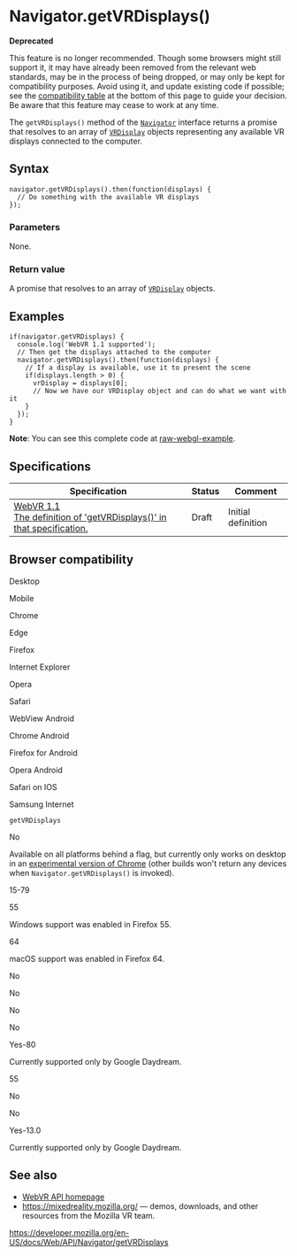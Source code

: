Navigator.getVRDisplays()
=========================

**Deprecated**

This feature is no longer recommended. Though some browsers might still support it, it may have already been removed from the relevant web standards, may be in the process of being dropped, or may only be kept for compatibility purposes. Avoid using it, and update existing code if possible; see the [compatibility table](#browser_compatibility) at the bottom of this page to guide your decision. Be aware that this feature may cease to work at any time.

The `getVRDisplays()` method of the [`Navigator`](../navigator) interface returns a promise that resolves to an array of [`VRDisplay`](../vrdisplay) objects representing any available VR displays connected to the computer.

Syntax
------

    navigator.getVRDisplays().then(function(displays) {
      // Do something with the available VR displays
    });

### Parameters

None.

### Return value

A promise that resolves to an array of [`VRDisplay`](../vrdisplay) objects.

Examples
--------

    if(navigator.getVRDisplays) {
      console.log('WebVR 1.1 supported');
      // Then get the displays attached to the computer
      navigator.getVRDisplays().then(function(displays) {
        // If a display is available, use it to present the scene
        if(displays.length > 0) {
          vrDisplay = displays[0];
          // Now we have our VRDisplay object and can do what we want with it
        }
      });
    }

**Note**: You can see this complete code at [raw-webgl-example](https://github.com/mdn/webvr-tests/blob/master/raw-webgl-example/webgl-demo.js).

Specifications
--------------

<table><thead><tr class="header"><th>Specification</th><th>Status</th><th>Comment</th></tr></thead><tbody><tr class="odd"><td><a href="https://immersive-web.github.io/webvr/spec/1.1/#navigator-getvrdisplays-attribute">WebVR 1.1<br />
<span class="small">The definition of 'getVRDisplays()' in that specification.</span></a></td><td><span class="spec-draft">Draft</span></td><td>Initial definition</td></tr></tbody></table>

Browser compatibility
---------------------

Desktop

Mobile

Chrome

Edge

Firefox

Internet Explorer

Opera

Safari

WebView Android

Chrome Android

Firefox for Android

Opera Android

Safari on IOS

Samsung Internet

`getVRDisplays`

No

Available on all platforms behind a flag, but currently only works on desktop in an [experimental version of Chrome](https://webvr.info/get-chrome/) (other builds won't return any devices when `Navigator.getVRDisplays()` is invoked).

15-79

55

Windows support was enabled in Firefox 55.

64

macOS support was enabled in Firefox 64.

No

No

No

No

Yes-80

Currently supported only by Google Daydream.

55

No

No

Yes-13.0

Currently supported only by Google Daydream.

See also
--------

-   [WebVR API homepage](../webvr_api)
-   <https://mixedreality.mozilla.org/> — demos, downloads, and other resources from the Mozilla VR team.

<a href="https://developer.mozilla.org/en-US/docs/Web/API/Navigator/getVRDisplays" class="_attribution-link">https://developer.mozilla.org/en-US/docs/Web/API/Navigator/getVRDisplays</a>
